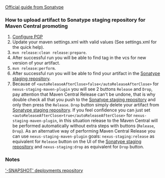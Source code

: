 [Official guide from Sonatype](https://central.sonatype.org/pages/producers.html)

### How to upload artifact to Sonatype staging repository for Maven Central promoting

  1. [Configure PGP](https://central.sonatype.org/pages/working-with-pgp-signatures.html)
  2. Update your maven settings.xml with valid values (See settings.xml for the quick help).
  3. `mvn release:clean release:prepare`.
  4. After successful run you will be able to find tag in the vcs for new version of your artifact.
  4. `mvn release:perform`.
  5. After successful run you will be able to find your artifact in the [Sonatype staging repository](https://oss.sonatype.org/#stagingRepositories).
  6. Because of `<autoReleaseAfterClose>false</autoReleaseAfterClose>` for `nexus-staging-maven-plugin` 
  you will see 2 buttons `Release` and `Drop`, pay attention that Maven Central Release can't be undone, that is why
  double check all that you push to the [Sonatype staging repository](https://oss.sonatype.org/#stagingRepositories)
  and only then press the `Release`. `Drop` button simply delete your artifact from 
  [Sonatype staging repository](https://oss.sonatype.org/#stagingRepositories). If you feel confidence you can just set
  `<autoReleaseAfterClose>true</autoReleaseAfterClose>` for `nexus-staging-maven-plugin`, in this situation 
   release to the Maven Central will be performed automatically without extra steps with buttons (`Release`, `Drop`).
   As an alternative way of performing Maven Central Release you can use `nexus-staging-maven-plugin` goals:
   `nexus-staging:release` as equivalent for `Release` button on the UI of the
   [Sonatype staging repository](https://oss.sonatype.org/#stagingRepositories) and `nexus-staging:drop`
   as equivalent for `Drop` button.
  
### Notes

['-SNAPSHOT' deployments repository](https://oss.sonatype.org/content/repositories/snapshots/)
